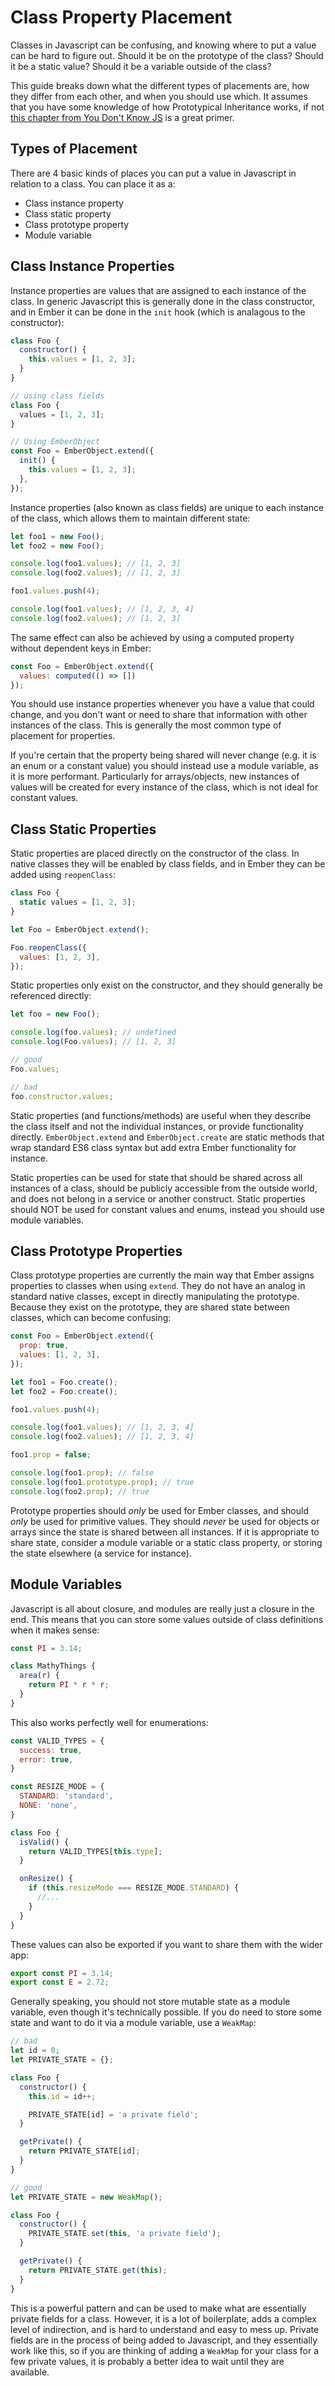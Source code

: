 # Class Property Placement

Classes in Javascript can be confusing, and knowing where to put a value can be
hard to figure out. Should it be on the prototype of the class? Should it be a
static value? Should it be a variable outside of the class?

This guide breaks down what the different types of placements are, how they
differ from each other, and when you should use which. It assumes that you have
some knowledge of how Prototypical Inheritance works, if not [this chapter from
You Don't Know JS](https://github.com/getify/You-Dont-Know-JS/blob/master/this%20%26%20object%20prototypes/ch5.md)
is a great primer.

## Types of Placement

There are 4 basic kinds of places you can put a value in Javascript in relation
to a class. You can place it as a:

* Class instance property
* Class static property
* Class prototype property
* Module variable

## Class Instance Properties

Instance properties are values that are assigned to each instance of the class.
In generic Javascript this is generally done in the class constructor, and in
Ember it can be done in the `init` hook (which is analagous to the constructor):

```js
class Foo {
  constructor() {
    this.values = [1, 2, 3];
  }
}

// using class fields
class Foo {
  values = [1, 2, 3];
}

// Using EmberObject
const Foo = EmberObject.extend({
  init() {
    this.values = [1, 2, 3];
  },
});
```

Instance properties (also known as class fields) are unique to each instance of
the class, which allows them to maintain different state:

```js
let foo1 = new Foo();
let foo2 = new Foo();

console.log(foo1.values); // [1, 2, 3]
console.log(foo2.values); // [1, 2, 3]

foo1.values.push(4);

console.log(foo1.values); // [1, 2, 3, 4]
console.log(foo2.values); // [1, 2, 3]
```

The same effect can also be achieved by using a computed property without
dependent keys in Ember:

```js
const Foo = EmberObject.extend({
  values: computed(() => [])
});
```

You should use instance properties whenever you have a value that could change,
and you don't want or need to share that information with other instances of the
class. This is generally the most common type of placement for properties.

If you're certain that the property being shared will never change (e.g. it is
an enum or a constant value) you should instead use a module variable, as it is
more performant. Particularly for arrays/objects, new instances of values will
be created for every instance of the class, which is not ideal for constant
values.

## Class Static Properties

Static properties are placed directly on the constructor of the class. In native
classes they will be enabled by class fields, and in Ember they can be added
using `reopenClass`:

```js
class Foo {
  static values = [1, 2, 3];
}

let Foo = EmberObject.extend();

Foo.reopenClass({
  values: [1, 2, 3],
});
```

Static properties only exist on the constructor, and they should generally be
referenced directly:

```js
let foo = new Foo();

console.log(foo.values); // undefined
console.log(Foo.values); // [1, 2, 3]

// good
Foo.values;

// bad
foo.constructor.values;
```

Static properties (and functions/methods) are useful when they describe the
class itself and not the individual instances, or provide functionality
directly. `EmberObject.extend` and `EmberObject.create` are static methods that
wrap standard ES6 class syntax but add extra Ember functionality for instance.

Static properties can be used for state that should be shared across all
instances of a class, should be publicly accessible from the outside world, and
does not belong in a service or another construct. Static properties should
NOT be used for constant values and enums, instead you should use module
variables.

## Class Prototype Properties

Class prototype properties are currently the main way that Ember assigns
properties to classes when using `extend`. They do not have an analog in
standard native classes, except in directly manipulating the prototype. Because
they exist on the prototype, they are shared state between classes, which can
become confusing:

```js
const Foo = EmberObject.extend({
  prop: true,
  values: [1, 2, 3],
});

let foo1 = Foo.create();
let foo2 = Foo.create();

foo1.values.push(4);

console.log(foo1.values); // [1, 2, 3, 4]
console.log(foo2.values); // [1, 2, 3, 4]

foo1.prop = false;

console.log(foo1.prop); // false
console.log(foo1.prototype.prop); // true
console.log(foo2.prop); // true
```

Prototype properties should _only_ be used for Ember classes, and should _only_
be used for primitive values. They should _never_ be used for objects or arrays
since the state is shared between all instances. If it is appropriate to share
state, consider a module variable or a static class property, or storing the
state elsewhere (a service for instance).

## Module Variables

Javascript is all about closure, and modules are really just a closure in the
end. This means that you can store some values outside of class definitions when
it makes sense:

```js
const PI = 3.14;

class MathyThings {
  area(r) {
    return PI * r * r;
  }
}
```

This also works perfectly well for enumerations:

```js
const VALID_TYPES = {
  success: true,
  error: true,
}

const RESIZE_MODE = {
  STANDARD: 'standard',
  NONE: 'none',
}

class Foo {
  isValid() {
    return VALID_TYPES[this.type];
  }

  onResize() {
    if (this.resizeMode === RESIZE_MODE.STANDARD) {
      //...
    }
  }
}
```

These values can also be exported if you want to share them with the wider app:

```js
export const PI = 3.14;
export const E = 2.72;
```

Generally speaking, you should not store mutable state as a module variable,
even though it's technically possible. If you do need to store some state and
want to do it via a module variable, use a `WeakMap`:

```js
// bad
let id = 0;
let PRIVATE_STATE = {};

class Foo {
  constructor() {
    this.id = id++;

    PRIVATE_STATE[id] = 'a private field';
  }

  getPrivate() {
    return PRIVATE_STATE[id];
  }
}

// good
let PRIVATE_STATE = new WeakMap();

class Foo {
  constructor() {
    PRIVATE_STATE.set(this, 'a private field');
  }

  getPrivate() {
    return PRIVATE_STATE.get(this);
  }
}
```

This is a powerful pattern and can be used to make what are essentially private
fields for a class. However, it is a lot of boilerplate, adds a complex level of
indirection, and is hard to understand and easy to mess up. Private fields are
in the process of being added to Javascript, and they essentially work like
this, so if you are thinking of adding a `WeakMap` for your class for a few
private values, it is probably a better idea to wait until they are available.
